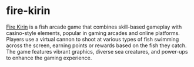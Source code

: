 # fire-kirin
[Fire Kirin](https://firekirina.com/exploring-top-alternatives-to-fire-kirin-casino/) is a fish arcade game that combines skill-based gameplay with casino-style elements, popular in gaming arcades and online platforms. Players use a virtual cannon to shoot at various types of fish swimming across the screen, earning points or rewards based on the fish they catch. The game features vibrant graphics, diverse sea creatures, and power-ups to enhance the gaming experience.
